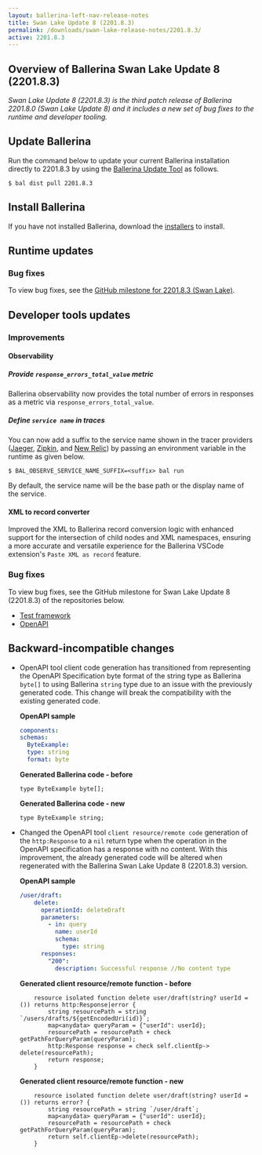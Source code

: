 ```yaml
---
layout: ballerina-left-nav-release-notes
title: Swan Lake Update 8 (2201.8.3) 
permalink: /downloads/swan-lake-release-notes/2201.8.3/
active: 2201.8.3
---
```


## Overview of Ballerina Swan Lake Update 8 (2201.8.3)

<em>Swan Lake Update 8 (2201.8.3) is the third patch release of Ballerina 2201.8.0 (Swan Lake Update 8) and it includes a new set of bug fixes to the runtime and developer tooling.</em>

## Update Ballerina

Run the command below to update your current Ballerina installation directly to 2201.8.3 by using the [Ballerina Update Tool](/learn/update-tool/) as follows.

```
$ bal dist pull 2201.8.3
```

## Install Ballerina

If you have not installed Ballerina, download the [installers](/downloads/#swanlake) to install.

## Runtime updates

### Bug fixes

To view bug fixes, see the [GitHub milestone for 2201.8.3 (Swan Lake)](https://github.com/ballerina-platform/ballerina-lang/issues?q=is%3Aissue+milestone%3A2201.8.3+label%3AType%2FBug+is%3Aclosed+label%3ATeam%2FjBallerina).

## Developer tools updates

### Improvements

#### Observability

##### Provide `response_errors_total_value` metric

Ballerina observability now provides the total number of errors in responses as a metric via `response_errors_total_value`.

##### Define `service name` in traces

You can now add a suffix to the service name shown in the tracer providers ([Jaeger](https://www.jaegertracing.io/), [Zipkin](https://zipkin.io/), and [New Relic](https://newrelic.com/welcome-back)) by passing an environment variable in the runtime as given below. 

```
$ BAL_OBSERVE_SERVICE_NAME_SUFFIX=<suffix> bal run
```

By default, the service name will be the base path or the display name of the service.

#### XML to record converter

Improved the XML to Ballerina record conversion logic with enhanced support for the intersection of child nodes and XML namespaces, ensuring a more accurate and versatile experience for the Ballerina VSCode extension's `Paste XML as record` feature.

### Bug fixes

To view bug fixes, see the GitHub milestone for Swan Lake Update 8 (2201.8.3) of the repositories below.

- [Test framework](https://github.com/ballerina-platform/ballerina-lang/issues?q=is%3Aissue+milestone%3A2201.8.3+label%3ATeam%2FDevTools+label%3AType%2FBug+is%3Aclosed)
- [OpenAPI](https://github.com/ballerina-platform/ballerina-library/issues?q=is%3Aissue+label%3Amodule%2Fopenapi-tools+label%3AType%2FBug+milestone%3A2201.8.3+is%3Aclosed)

## Backward-incompatible changes

- OpenAPI tool client code generation has transitioned from representing the OpenAPI Specification byte format of the string type as Ballerina `byte[]` to using Ballerina `string` type due to an issue with the previously generated code. This change will break the compatibility with the existing generated code.

  **OpenAPI sample**

  ```yaml
  components:
  schemas:
    ByteExample:
    type: string
    format: byte
  ```

  **Generated Ballerina code - before**

  ```ballerina
  type ByteExample byte[];
  ```

  **Generated Ballerina code - new**

  ```ballerina
  type ByteExample string;
  ```

- Changed the OpenAPI tool `client resource/remote code` generation of the `http:Response` to a `nil` return type when the operation in the OpenAPI specification has a response with no content. With this improvement, the already generated code will be altered when regenerated with the Ballerina Swan Lake Update 8 (2201.8.3) version.

  **OpenAPI sample**

  ```yaml
  /user/draft:
      delete:
        operationId: deleteDraft
        parameters:
          - in: query
            name: userId
            schema:
              type: string    
        responses:
          "200":
            description: Successful response //No content type
  ```

  **Generated client resource/remote function - before**

  ```ballerina
      resource isolated function delete user/draft(string? userId = ()) returns http:Response|error {
          string resourcePath = string `/users/drafts/${getEncodedUri(id)}`;
          map<anydata> queryParam = {"userId": userId};
          resourcePath = resourcePath + check getPathForQueryParam(queryParam);
          http:Response response = check self.clientEp-> delete(resourcePath);
          return response;
      }
  ```

  **Generated client resource/remote function - new**

  ```ballerina
      resource isolated function delete user/draft(string? userId = ()) returns error? {
          string resourcePath = string `/user/draft`;
          map<anydata> queryParam = {"userId": userId};
          resourcePath = resourcePath + check getPathForQueryParam(queryParam);
          return self.clientEp->delete(resourcePath);
      }
  ```
